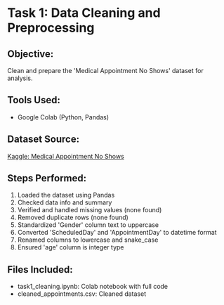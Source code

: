 # Task 1: Data Cleaning and Preprocessing

## Objective:
Clean and prepare the 'Medical Appointment No Shows' dataset for analysis.

## Tools Used:
- Google Colab (Python, Pandas)

## Dataset Source:
[Kaggle: Medical Appointment No Shows](https://www.kaggle.com/datasets/joniarroba/noshowappointments)

## Steps Performed:
1. Loaded the dataset using Pandas
2. Checked data info and summary
3. Verified and handled missing values (none found)
4. Removed duplicate rows (none found)
5. Standardized 'Gender' column text to uppercase
6. Converted 'ScheduledDay' and 'AppointmentDay' to datetime format
7. Renamed columns to lowercase and snake_case
8. Ensured 'age' column is integer type

## Files Included:
- task1_cleaning.ipynb: Colab notebook with full code
- cleaned_appointments.csv: Cleaned dataset
